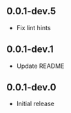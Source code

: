 ## 0.0.1-dev.5

* Fix lint hints

## 0.0.1-dev.1

* Update README

## 0.0.1-dev.0

* Initial release
